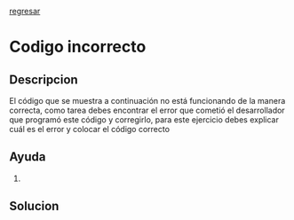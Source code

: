 [regresar](jueves14julio.md)
# Codigo incorrecto

## Descripcion
El código que se muestra a continuación no está funcionando de la manera correcta, como tarea debes encontrar el error que cometió el desarrollador que programó este código y corregirlo, para este ejercicio debes explicar cuál es el error y colocar el código correcto
## Ayuda

1. []()

## Solucion
